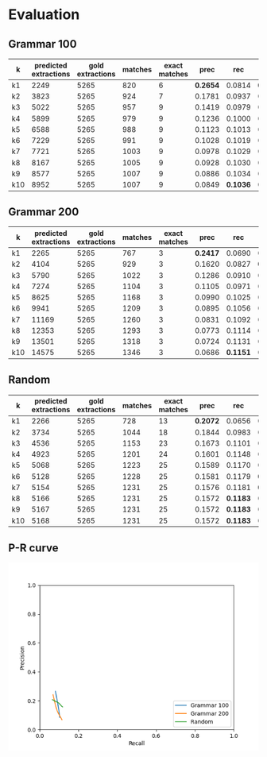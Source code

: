 # Evaluation
## Grammar 100

|  k | predicted extractions | gold extractions | matches | exact matches | prec | rec | F1 |
|-------------- | -------------- | -------------- | -------------- | -------------- | -------------- | -------------- | -------------- | 
| k1 | 2249 | 5265 | 820 | 6 | **0.2654** | 0.0814 | **0.1245** | 
| k2 | 3823 | 5265 | 924 | 7 | 0.1781 | 0.0937 | 0.1228 | 
| k3 | 5022 | 5265 | 957 | 9 | 0.1419 | 0.0979 | 0.1159 | 
| k4 | 5899 | 5265 | 979 | 9 | 0.1236 | 0.1000 | 0.1106 | 
| k5 | 6588 | 5265 | 988 | 9 | 0.1123 | 0.1013 | 0.1065 | 
| k6 | 7229 | 5265 | 991 | 9 | 0.1028 | 0.1019 | 0.1024 | 
| k7 | 7721 | 5265 | 1003 | 9 | 0.0978 | 0.1029 | 0.1003 | 
| k8 | 8167 | 5265 | 1005 | 9 | 0.0928 | 0.1030 | 0.0976 | 
| k9 | 8577 | 5265 | 1007 | 9 | 0.0886 | 0.1034 | 0.0954 | 
| k10 | 8952 | 5265 | 1007 | 9 | 0.0849 | **0.1036** | 0.0933 | 


## Grammar 200

|  k | predicted extractions | gold extractions | matches | exact matches | prec | rec | F1 |
|-------------- | -------------- | -------------- | -------------- | -------------- | -------------- | -------------- | -------------- | 
| k1 | 2265 | 5265 | 767 | 3 | **0.2417** | 0.0690 | 0.1074 | 
| k2 | 4104 | 5265 | 929 | 3 | 0.1620 | 0.0827 | **0.1095** | 
| k3 | 5790 | 5265 | 1022 | 3 | 0.1286 | 0.0910 | 0.1066 | 
| k4 | 7274 | 5265 | 1104 | 3 | 0.1105 | 0.0971 | 0.1034 | 
| k5 | 8625 | 5265 | 1168 | 3 | 0.0990 | 0.1025 | 0.1007 | 
| k6 | 9941 | 5265 | 1209 | 3 | 0.0895 | 0.1056 | 0.0969 | 
| k7 | 11169 | 5265 | 1260 | 3 | 0.0831 | 0.1092 | 0.0944 | 
| k8 | 12353 | 5265 | 1293 | 3 | 0.0773 | 0.1114 | 0.0913 | 
| k9 | 13501 | 5265 | 1318 | 3 | 0.0724 | 0.1131 | 0.0882 | 
| k10 | 14575 | 5265 | 1346 | 3 | 0.0686 | **0.1151** | 0.0859 | 


## Random 

|  k | predicted extractions | gold extractions | matches | exact matches | prec | rec | F1 |
|-------------- | -------------- | -------------- | -------------- | -------------- | -------------- | -------------- | -------------- | 
| k1 | 2266 | 5265 | 728 | 13 | **0.2072** | 0.0656 | 0.0997 | 
| k2 | 3734 | 5265 | 1044 | 18 | 0.1844 | 0.0983 | 0.1282 | 
| k3 | 4536 | 5265 | 1153 | 23 | 0.1673 | 0.1101 | 0.1328 | 
| k4 | 4923 | 5265 | 1201 | 24 | 0.1601 | 0.1148 | 0.1337 | 
| k5 | 5068 | 5265 | 1223 | 25 | 0.1589 | 0.1170 | 0.1348 | 
| k6 | 5128 | 5265 | 1228 | 25 | 0.1581 | 0.1179 | **0.1351** | 
| k7 | 5154 | 5265 | 1231 | 25 | 0.1576 | 0.1181 | **0.1351** | 
| k8 | 5166 | 5265 | 1231 | 25 | 0.1572 | **0.1183** | 0.1350 | 
| k9 | 5167 | 5265 | 1231 | 25 | 0.1572 | **0.1183** | 0.1350 | 
| k10 | 5168 | 5265 | 1231 | 25 | 0.1572 | **0.1183** | 0.1350 | 


## P-R curve
![](pr_curve.png)
